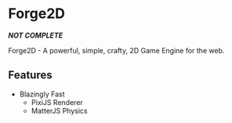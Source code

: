 # Forge2D

***NOT COMPLETE***

Forge2D - A powerful, simple, crafty, 2D Game Engine for the web.

## Features

* Blazingly Fast
  * PixiJS Renderer
  * MatterJS Physics
